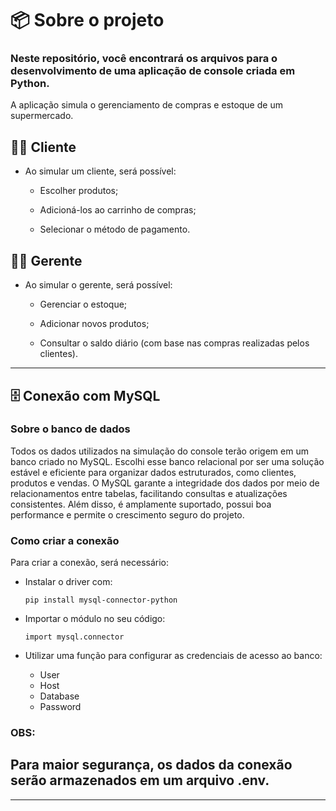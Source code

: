 # 📦 Sobre o projeto

### Neste repositório, você encontrará os arquivos para o desenvolvimento de uma aplicação de console criada em Python.

A aplicação simula o gerenciamento de compras e estoque de um supermercado.

## 🧑‍🛒 Cliente
- Ao simular um cliente, será possível:

  - Escolher produtos;

  - Adicioná-los ao carrinho de compras;

  - Selecionar o método de pagamento.

## 🧑‍💼 Gerente
- Ao simular o gerente, será possível:

  - Gerenciar o estoque;

  - Adicionar novos produtos;

  - Consultar o saldo diário (com base nas compras realizadas pelos clientes).

---
## 🗄️ Conexão com MySQL
### Sobre o banco de dados
Todos os dados utilizados na simulação do console terão origem em um banco criado no MySQL. Escolhi esse banco relacional por ser uma solução estável e eficiente para organizar dados estruturados, como clientes, produtos e vendas. O MySQL garante a integridade dos dados por meio de relacionamentos entre tabelas, facilitando consultas e atualizações consistentes. Além disso, é amplamente suportado, possui boa performance e permite o crescimento seguro do projeto.

### Como criar a conexão
Para criar a conexão, será necessário:

- Instalar o driver com:

  `pip install mysql-connector-python`
- Importar o módulo no seu código:

  `import mysql.connector`
- Utilizar uma função para configurar as credenciais de acesso ao banco:

  - User
  - Host
  - Database
  - Password

### OBS:
## Para maior segurança, os dados da conexão serão armazenados em um arquivo .env.
---
